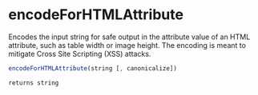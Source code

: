 # encodeForHTMLAttribute

Encodes the input string for safe output in the attribute value of an HTML attribute, such as table width or image height. The encoding is meant to mitigate Cross Site Scripting (XSS) attacks.

```javascript
encodeForHTMLAttribute(string [, canonicalize])
```

```javascript
returns string
```

